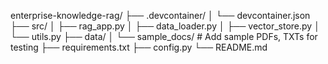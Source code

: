 enterprise-knowledge-rag/
├── .devcontainer/
│   └── devcontainer.json
├── src/
│   ├── rag_app.py
│   ├── data_loader.py
│   ├── vector_store.py
│   └── utils.py
├── data/
│   └── sample_docs/         # Add sample PDFs, TXTs for testing
├── requirements.txt
├── config.py
└── README.md

